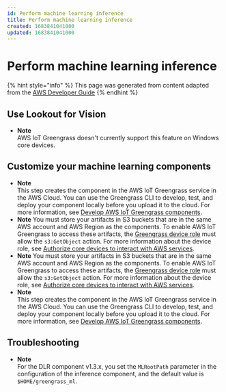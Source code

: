 ```yaml
---
id: Perform machine learning inference
title: Perform machine learning inference
created: 1683841041000
updated: 1683841041000
---
```

# Perform machine learning inference

{% hint style="info" %}
This page was generated from content adapted from the [AWS Developer Guide](https://github.com/awsdocs/aws-iot-greengrass-v2-developer-guide.git)
{% endhint %}

## Use Lookout for Vision

- **Note**  
AWS IoT Greengrass doesn't currently support this feature on Windows core devices\.


## Customize your machine learning components

- **Note**  
This step creates the component in the AWS IoT Greengrass service in the AWS Cloud\. You can use the Greengrass CLI to develop, test, and deploy your component locally before you upload it to the cloud\. For more information, see [Develop AWS IoT Greengrass components](develop-greengrass-components.md)\.
- **Note**  <a name="s3-artifacts-note"></a>
<a name="sr-artifacts-req"></a>You must store your artifacts in S3 buckets that are in the same AWS account and AWS Region as the components\. To enable AWS IoT Greengrass to access these artifacts, the [Greengrass device role](device-service-role.md) must allow the `s3:GetObject` action\. For more information about the device role, see [Authorize core devices to interact with AWS services](device-service-role.md)\.
- **Note**  <a name="s3-artifacts-note"></a>
<a name="sr-artifacts-req"></a>You must store your artifacts in S3 buckets that are in the same AWS account and AWS Region as the components\. To enable AWS IoT Greengrass to access these artifacts, the [Greengrass device role](device-service-role.md) must allow the `s3:GetObject` action\. For more information about the device role, see [Authorize core devices to interact with AWS services](device-service-role.md)\.
- **Note**  
This step creates the component in the AWS IoT Greengrass service in the AWS Cloud\. You can use the Greengrass CLI to develop, test, and deploy your component locally before you upload it to the cloud\. For more information, see [Develop AWS IoT Greengrass components](develop-greengrass-components.md)\.


## Troubleshooting

- **Note**  
For the DLR component v1\.3\.x, you set the `MLRootPath` parameter in the configuration of the inference component, and the default value is `$HOME/greengrass_ml`\.

